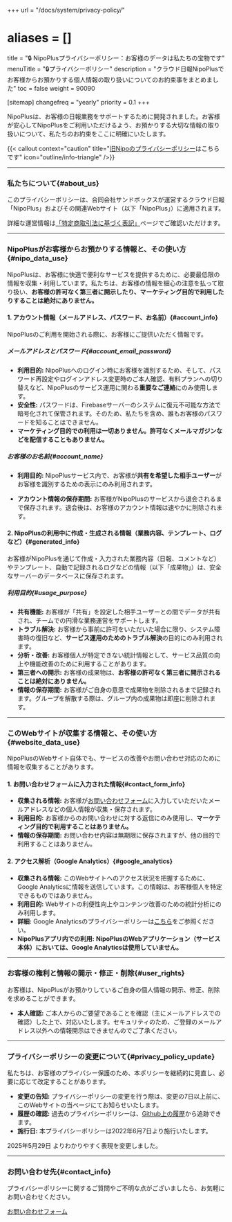 +++
url = "/docs/system/privacy-policy/"
# aliases = []
title = "🔒 NipoPlusプライバシーポリシー：お客様のデータは私たちの宝物です"
menuTitle = "🔒プライバシーポリシー"
description = "クラウド日報NipoPlusでお客様からお預かりする個人情報の取り扱いについてのお約束事をまとめました"
toc = false
weight = 90090

[sitemap]
  changefreq = "yearly"
  priority = 0.1
+++

NipoPlusは、お客様の日報業務をサポートするために開発されました。お客様が安心してNipoPlusをご利用いただけるよう、お預かりする大切な情報の取り扱いについて、私たちのお約束をここに明確にいたします。

{{< callout context="caution" title="[旧Nipoのプライバシーポリシー](/legacy/system/privacypolicy/)はこちらです" icon="outline/info-triangle" />}}

---

### 私たちについて{#about_us}

このプライバシーポリシーは、合同会社サンドボックスが運営するクラウド日報「NipoPlus」およびその関連Webサイト（以下「NipoPlus」）に適用されます。

詳細な運営情報は[「特定商取引法に基づく表記」](/docs/system/business-deal/)ページでご確認いただけます。

---

### NipoPlusがお客様からお預かりする情報と、その使い方{#nipo_data_use}

NipoPlusは、お客様に快適で便利なサービスを提供するために、必要最低限の情報を収集・利用しています。私たちは、お客様の情報を細心の注意を払って取り扱い、**お客様の許可なく第三者に開示したり、マーケティング目的で利用したりすることは絶対にありません。**

#### 1. アカウント情報（メールアドレス、パスワード、お名前）{#account_info}

NipoPlusのご利用を開始される際に、お客様にご提供いただく情報です。

##### メールアドレスとパスワード{#account_email_password}

- **利用目的:** NipoPlusへのログイン時にお客様を識別するため、そして、パスワード再設定やログインアドレス変更時のご本人確認、有料プランへの切り替えなど、NipoPlusのサービス運用に関わる**重要なご連絡**にのみ使用します。
- **安全性:** パスワードは、Firebaseサーバーのシステムに復元不可能な方法で暗号化されて保管されます。そのため、私たちを含め、誰もお客様のパスワードを知ることはできません。
- **マーケティング目的での利用は一切ありません。許可なくメールマガジンなどを配信することもありません。**

##### お客様のお名前{#account_name}

- **利用目的:** NipoPlusサービス内で、お客様が**共有を希望した相手ユーザー**がお客様を識別するための表示にのみ利用されます。

- **アカウント情報の保存期間:** お客様がNipoPlusのサービスから退会されるまで保存されます。退会後は、お客様のアカウント情報は速やかに削除されます。

#### 2. NipoPlusの利用中に作成・生成される情報（業務内容、テンプレート、ログなど）{#generated_info}

お客様がNipoPlusを通じて作成・入力された業務内容（日報、コメントなど）やテンプレート、自動で記録されるログなどの情報（以下「成果物」）は、安全なサーバーのデータベースに保存されます。

##### 利用目的{#usage_purpose}

- **共有機能:** お客様が「共有」を設定した相手ユーザーとの間でデータが共有され、チームでの円滑な業務運営をサポートします。
- **トラブル解決:** お客様から事前に許可をいただいた場合に限り、システム障害時の復旧など、**サービス運用のためのトラブル解決**の目的にのみ利用されます。
- **分析・改善:** お客様個人が特定できない統計情報として、サービス品質の向上や機能改善のために利用することがあります。
- **第三者への開示:** お客様の成果物は、**お客様の許可なく第三者に開示されることは絶対にありません。**
- **情報の保存期間:** お客様がご自身の意思で成果物を削除されるまで記録されます。グループを解散する際は、グループ内の成果物は即座に削除されます。

---

### このWebサイトが収集する情報と、その使い方{#website_data_use}

NipoPlusのWebサイト自体でも、サービスの改善やお問い合わせ対応のために情報を収集することがあります。

#### 1. お問い合わせフォームに入力された情報{#contact_form_info}

- **収集される情報:** お客様が[お問い合わせフォーム](/others/inquery/)に入力していただいたメールアドレスなどの個人情報が収集・保存されます。
- **利用目的:** お客様からのお問い合わせに対する返信にのみ使用し、**マーケティング目的で利用することはありません。**
- **情報の保存期間:** お問い合わせ内容は無期限に保存されますが、他の目的で利用することはありません。

#### 2. アクセス解析（Google Analytics）{#google_analytics}

- **収集される情報:** このWebサイトへのアクセス状況を把握するために、Google Analyticsに情報を送信しています。この情報は、お客様個人を特定できるものではありません。
- **利用目的:** Webサイトの利便性向上やコンテンツ改善のための統計分析にのみ利用します。
- **詳細:** Google Analyticsのプライバシーポリシーは[こちら](https://www.google.com/analytics/terms/jp.html)をご参照ください。
- **NipoPlusアプリ内での利用:** **NipoPlusのWebアプリケーション（サービス本体）においては、Google Analyticsは使用していません。**

---

### お客様の権利と情報の開示・修正・削除{#user_rights}

お客様は、NipoPlusがお預かりしているご自身の個人情報の開示、修正、削除を求めることができます。

- **本人確認:** ご本人からのご要望であることを確認（主にメールアドレスでの確認）した上で、対応いたします。セキュリティのため、ご登録のメールアドレス以外への情報開示はできませんのでご了承ください。

---

### プライバシーポリシーの変更について{#privacy_policy_update}

私たちは、お客様のプライバシー保護のため、本ポリシーを継続的に見直し、必要に応じて改定することがあります。

- **変更の告知:** プライバシーポリシーの変更を行う際は、変更の7日以上前に、このWebサイトの当ページにてお知らせいたします。
- **履歴の確認:** 過去のプライバシーポリシーは、[Github上の履歴](https://github.com/sandbox-co-ltd/hugo_nipo_plus/commits/main/content/system/privacy-policy.md)から追跡できます。
- **施行日:** 本プライバシーポリシーは2022年6月7日より施行いたします。

2025年5月29日 よりわかりやすく表現を変更しました。

---

### お問い合わせ先{#contact_info}

プライバシーポリシーに関するご質問やご不明な点がございましたら、お気軽にお問い合わせください。

[お問い合わせフォーム](/others/inquery/)
